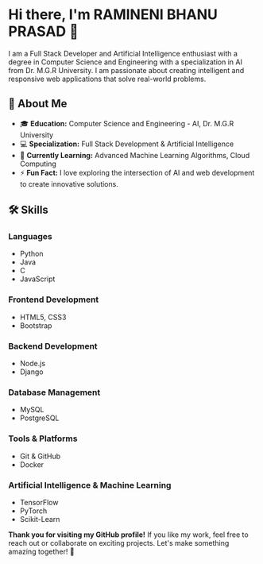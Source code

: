 # Hi there, I'm RAMINENI BHANU PRASAD 👋


I am a Full Stack Developer and Artificial Intelligence enthusiast with a degree in Computer Science and Engineering with a specialization in AI from Dr. M.G.R University. I am passionate about creating intelligent and responsive web applications that solve real-world problems.

## 🌟 About Me
- 🎓 **Education:** Computer Science and Engineering - AI, Dr. M.G.R University
- 💻 **Specialization:** Full Stack Development & Artificial Intelligence
- 🌱 **Currently Learning:** Advanced Machine Learning Algorithms, Cloud Computing
- ⚡ **Fun Fact:** I love exploring the intersection of AI and web development to create innovative solutions.

## 🛠️ Skills
### Languages
- Python
- Java
- C 
- JavaScript


### Frontend Development
- HTML5, CSS3
- Bootstrap

### Backend Development
- Node.js
- Django

### Database Management
- MySQL
- PostgreSQL

### Tools & Platforms
- Git & GitHub
- Docker

### Artificial Intelligence & Machine Learning
- TensorFlow
- PyTorch
- Scikit-Learn


**Thank you for visiting my GitHub profile!** If you like my work, feel free to reach out or collaborate on exciting projects. Let's make something amazing together! 🚀
